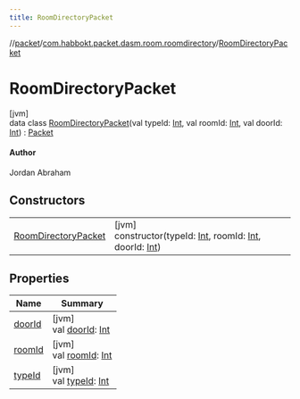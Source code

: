 ```yaml
---
title: RoomDirectoryPacket
---
```

//[packet](../../../index.html)/[com.habbokt.packet.dasm.room.roomdirectory](../index.html)/[RoomDirectoryPacket](index.html)



# RoomDirectoryPacket



[jvm]\
data class [RoomDirectoryPacket](index.html)(val typeId: [Int](https://kotlinlang.org/api/latest/jvm/stdlib/kotlin/-int/index.html), val roomId: [Int](https://kotlinlang.org/api/latest/jvm/stdlib/kotlin/-int/index.html), val doorId: [Int](https://kotlinlang.org/api/latest/jvm/stdlib/kotlin/-int/index.html)) : [Packet](../../../../api/api/com.habbokt.api.packet/-packet/index.html)

#### Author



Jordan Abraham



## Constructors


| | |
|---|---|
| [RoomDirectoryPacket](-room-directory-packet.html) | [jvm]<br>constructor(typeId: [Int](https://kotlinlang.org/api/latest/jvm/stdlib/kotlin/-int/index.html), roomId: [Int](https://kotlinlang.org/api/latest/jvm/stdlib/kotlin/-int/index.html), doorId: [Int](https://kotlinlang.org/api/latest/jvm/stdlib/kotlin/-int/index.html)) |


## Properties


| Name | Summary |
|---|---|
| [doorId](door-id.html) | [jvm]<br>val [doorId](door-id.html): [Int](https://kotlinlang.org/api/latest/jvm/stdlib/kotlin/-int/index.html) |
| [roomId](room-id.html) | [jvm]<br>val [roomId](room-id.html): [Int](https://kotlinlang.org/api/latest/jvm/stdlib/kotlin/-int/index.html) |
| [typeId](type-id.html) | [jvm]<br>val [typeId](type-id.html): [Int](https://kotlinlang.org/api/latest/jvm/stdlib/kotlin/-int/index.html) |

